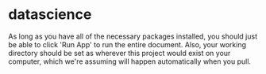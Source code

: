 # datascience
As long as you have all of the necessary packages installed, you should just be able to click 'Run App' to run the entire document. Also, your working directory should be set as wherever this project would exist on your computer, which we're assuming will happen automatically when you pull.
